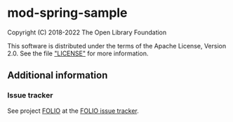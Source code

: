 # mod-spring-sample

Copyright (C) 2018-2022 The Open Library Foundation

This software is distributed under the terms of the Apache License, Version 2.0.
See the file ["LICENSE"](LICENSE) for more information.

## Additional information

### Issue tracker

See project [FOLIO](https://issues.folio.org/browse/FOLIO)
at the [FOLIO issue tracker](https://dev.folio.org/guidelines/issue-tracker/).
